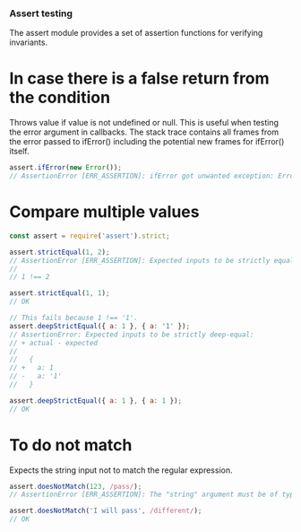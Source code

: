 ### Assert testing
The assert module provides a set of assertion functions for verifying invariants.

# In case there is a false return from the condition

Throws value if value is not undefined or null. This is useful when testing the error argument in callbacks. The stack trace contains all frames from the error passed to ifError() including the potential new frames for ifError() itself.

```js
assert.ifError(new Error());
// AssertionError [ERR_ASSERTION]: ifError got unwanted exception: Error
```

# Compare multiple values

```js
const assert = require('assert').strict;

assert.strictEqual(1, 2);
// AssertionError [ERR_ASSERTION]: Expected inputs to be strictly equal:
//
// 1 !== 2

assert.strictEqual(1, 1);
// OK
```

```js
// This fails because 1 !== '1'.
assert.deepStrictEqual({ a: 1 }, { a: '1' });
// AssertionError: Expected inputs to be strictly deep-equal:
// + actual - expected
//
//   {
// +   a: 1
// -   a: '1'
//   }

assert.deepStrictEqual({ a: 1 }, { a: 1 });
// OK
```

# To do not match

Expects the string input not to match the regular expression.

```js
assert.doesNotMatch(123, /pass/);
// AssertionError [ERR_ASSERTION]: The "string" argument must be of type string.

assert.doesNotMatch('I will pass', /different/);
// OK
```
